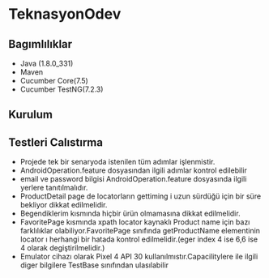# TeknasyonOdev
## Bagımlılıklar
- Java (1.8.0_331)
- Maven 
- Cucumber Core(7.5)
- Cucumber TestNG(7.2.3)

## Kurulum

## Testleri Calıstırma
- Projede tek bir senaryoda istenilen tüm adımlar işlenmistir.
- AndroidOperation.feature dosyasından ilgili adımlar kontrol edilebilir
- email ve password bilgisi AndroidOperation.feature dosyasında ilgili yerlere tanıtılmalıdır.
- ProductDetail page de locatorların gettiming i uzun sürdüğü için bir süre bekliyor dikkat edilmelidir.
- Begendiklerim kısmında hiçbir ürün olmamasına dikkat edilmelidir.
- FavoritePage kısmında xpath locator kaynaklı Product name için bazı farklılıklar olabiliyor.FavoritePage sınıfında getProductName elementinin locator ı herhangi bir hatada kontrol edilmelidir.(eger index 4 ise 6,6 ise 4 olarak degiştirilmelidir.)
- Emulator cihazı olarak Pixel 4 API 30 kullanılmıstır.Capacilitylere ile ilgili diger bilgilere TestBase sınıfından ulasılabilir
